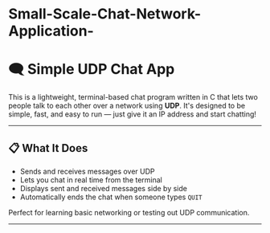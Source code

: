 # Small-Scale-Chat-Network-Application-
# 🗨️ Simple UDP Chat App

This is a lightweight, terminal-based chat program written in C that lets two people talk to each other over a network using **UDP**. It's designed to be simple, fast, and easy to run — just give it an IP address and start chatting!

---

## 📋 What It Does

- Sends and receives messages over UDP
- Lets you chat in real time from the terminal
- Displays sent and received messages side by side
- Automatically ends the chat when someone types `QUIT`

Perfect for learning basic networking or testing out UDP communication.

---
